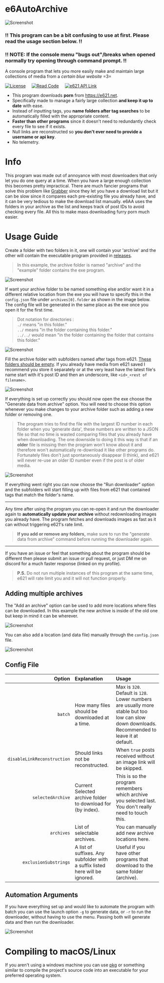# e6AutoArchive

![Screenshot](images/image.png)

### !! This program can be a bit confusing to use at first. Please read the usage section below. !!
### !! NOTE: If the console menu "bugs out"/breaks when opened normally try opening through command prompt. !!

A console program that lets you more easily make and maintain large collections of media from a *certain blue website* =3=

[![License](https://img.shields.io/badge/License-mit-yellow?style=for-the-badge&color=000)](./LICENSE)
&nbsp;&nbsp;&nbsp;
[![Read Code](https://img.shields.io/badge/read-my_code-yellow?style=for-the-badge&color=000)](./index.js)
&nbsp;&nbsp;&nbsp;
[![e621 API Link](https://img.shields.io/badge/porn-addiction-yellow?style=for-the-badge&color=000)](https://e621.net/help/api)

- This program downloads **porn** from https://e621.net.
- Specifically made to manage a fairly large collection **and keep it up to date** with ease.
- Instead of inputting tags, you **name folders after tag searches** to be automatically filled with the appropriate content.
- **Faster than other programs** since it doesn't need to redundantly check every file to see if it exists.
- Null links are reconstructed so **you don't ever need to provide a username or api key**.
- No telemetry.

# Info

This program was made out of annoyance with most downloaders that only let you do one query at a time. When you have a large enough collection this becomes pretty impractical. There are much fancier programs that solve this problem like [Grabber](https://github.com/Bionus/imgbrd-grabber) since they let you have a download list but it can be slow since it compares each pre-existing file you already have, and it can be very tedious to make the download list manually. e6AA uses the folders in your archive as the list and keeps track of post IDs to avoid checking every file. All this to make mass downloading furry porn much easier.

# Usage Guide

Create a folder with two folders in it, one will contain your 'archive' and the other will contain the executable program provided in [releases](https://github.com/snebl/e6AutoArchive/releases).

> In this example, the archive folder is named "archive" and the "example" folder contains the exe program.

![Screenshot](images/Pasted%20image%2020230530172105.png)


If want your archive folder to be named something else and/or want it in a different relative location from the exe you will have to specify this in the `config.json` file under `archives[0].folder` as shown in the image below. The config file will be generated in the same place as the exe once you open it for the first time.

> Dot notation for directories :  
`./` means "in this folder."  
`../` means "in the folder containing this folder."  
`../../` would mean "in the folder containing the folder that contains this folder."

![Screenshot](images/editLocationExample.png)


Fill the archive folder with subfolders named after tags from e621. <ins>These folders should be empty</ins>. If you already have media from e621 saved I recommend you store it separately or at the very least have the latest file's name start with it's post ID and then an underscore, like `<id>_<rest of filename>`.

![Screenshot](images/Pasted%20image%2020230530171713.png)


If everything is set up correctly you should now open the exe choose the "Generate data from archive" option. You will need to choose this option whenever you make changes to your archive folder such as adding a new folder or removing one.

> The program tries to find the file with the largest ID number in each folder when you 'generate data', these numbers are written to a JSON file so that no time is wasted comparing files that you already have when downloading. The one downside to doing it this way is that if an **older** file is missing then the program won't know about it and therefore won't automatically re-download it like other programs do. Fortunately files don't just spontaneously disappear (I think), and e621 will never re-use an older ID number even if the post is of older media.

![Screenshot](images/Pasted%20image%2020230618220839.png)


If everything went right you can now choose the "Run downloader" option and the subfolders will start filling up with files from e621 that contained tags that match the folder's name.

---

Any time after using the program you can re-open it and run the downloader again to **automatically update your archive** without redownloading images you already have.
The program fetches and downloads images as fast as it can without triggering e621's rate limit.

> **If you add or remove any folders,** make sure to run the "generate data from archive" command before running the downloader again.

---

If you have an issue or feel that something about the program should be different then please submit an issue or pull request, or just DM me on discord for a much faster response (linked on my profile).

> **P.S.** Do not run multiple instances of this program at the same time, e621 will rate limit you and it will not function properly.

## Adding multiple archives

The "Add an archive" option can be used to add more locations where files can be downloaded. In this example the new archive is inside of the old one but keep in mind it can be wherever.

![Screenshot](images/appendExample.png)


You can also add a location (and data file) manually through the `config.json` file.

![Screenshot](images/Pasted%20image%2020230618215722.png)

## Config File

|Option|Explanation|Usage|
|-:|:-|:-|
|`batch`|How many files should be downloaded at a time.|Max is `320`. Default is `128`. Lower numbers are usually more stable but too low can slow down downloads. Recommended to leave it at default.|
|`disableLinkReconstruction`|Should links not be reconstructed.|When `true` posts received without an image link will be skipped.|
|`selectedArchive`|Current Selected archive folder to download for (by index).|This is so the program remembers which archive you selected last. You don't really need to touch this.|
|`archives`|List of selectable archives.|You can manually add new archive locations here.|
|`exclusionSubstrings`|A list of suffixes. Any subfolder with a suffix listed here will be ignored.| Useful if you have other programs that download to the same folder (archive).|

## Automation Arguments

If you have everything set up and would like to automate the program with batch you can use the launch option `-g` to generate data, or `-r` to run the downloader, without having to use the menu. Passing both will generate data and then run the downloader.

![Screenshot](images/batchExample.png)

# Compiling to macOS/Linux

If you aren't using a windows machine you can use [pkg](https://www.npmjs.com/package/pkg) or something similar to compile the project's source code into an executable for your preferred operating system.